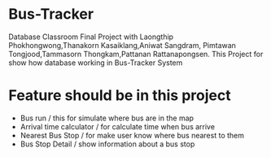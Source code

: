 # Bus-Tracker
Database Classroom Final Project with Laongthip Phokhongwong,Thanakorn Kasaiklang,Aniwat Sangdram, Pimtawan Tongjood,Tammasorn Thongkam,Pattanan Rattanapongsen.
This Project for show how database working in Bus-Tracker System

# Feature should be in this project 
 - Bus run / this for simulate where bus are in the map
 - Arrival time calculator / for calculate time when bus arrive
 - Nearest Bus Stop / for make user know where bus nearest to them
 - Bus Stop Detail / show information about a bus stop
